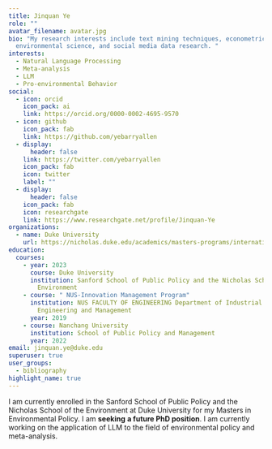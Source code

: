 ```yaml
---
title: Jinquan Ye
role: ""
avatar_filename: avatar.jpg
bio: "My research interests include text mining techniques, econometrics,
  environmental science, and social media data research. "
interests:
  - Natural Language Processing
  - Meta-analysis
  - LLM
  - Pro-environmental Behavior
social:
  - icon: orcid
    icon_pack: ai
    link: https://orcid.org/0000-0002-4695-9570
  - icon: github
    icon_pack: fab
    link: https://github.com/yebarryallen
  - display:
      header: false
    link: https://twitter.com/yebarryallen
    icon_pack: fab
    icon: twitter
    label: ""
  - display:
      header: false
    icon_pack: fab
    icon: researchgate
    link: https://www.researchgate.net/profile/Jinquan-Ye
organizations:
  - name: Duke University
    url: https://nicholas.duke.edu/academics/masters-programs/international-master-environmental-policy
education:
  courses:
    - year: 2023
      course: Duke University
      institution: Sanford School of Public Policy and the Nicholas School of the
        Environment
    - course: " NUS-Innovation Management Program"
      institution: NUS FACULTY OF ENGINEERING Department of Industrial Systems
        Engineering and Management
      year: 2019
    - course: Nanchang University
      institution: School of Public Policy and Management
      year: 2022
email: jinquan.ye@duke.edu
superuser: true
user_groups:
  - bibliography
highlight_name: true
---
```

I am currently enrolled in the Sanford School of Public Policy and the Nicholas School of the Environment at Duke University for my Masters in Environmental Policy. I am **seeking** **a future PhD position**.  I am currently working on the application of LLM to the field of environmental policy and meta-analysis.